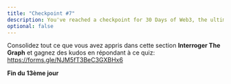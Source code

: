 ```yaml
---
title: "Checkpoint #7"
description: You've reached a checkpoint for 30 Days of Web3, the ultimate online curriculum on full-stsack blockchain development.
optional: false
---
```


Consolidez tout ce que vous avez appris dans cette section **Interroger The Graph** et gagnez des kudos en répondant à ce quiz: https://forms.gle/NJM5fT3BeC3GXBHx6

**Fin du 13ème jour**
